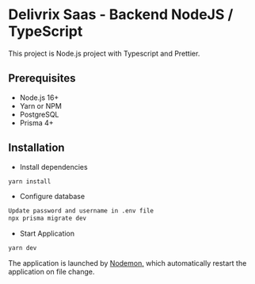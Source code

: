 # Delivrix Saas - Backend NodeJS / TypeScript

This project is Node.js project with Typescript and Prettier.

## Prerequisites

-   Node.js 16+
-   Yarn or NPM
-   PostgreSQL
-   Prisma 4+

## Installation

-   Install dependencies

```bash
yarn install
```

-   Configure database

```bash
Update password and username in .env file
npx prisma migrate dev
```

-   Start Application

```bash
yarn dev
```

The application is launched by [Nodemon,](https://nodemon.com) which automatically restart the application on file
change.
